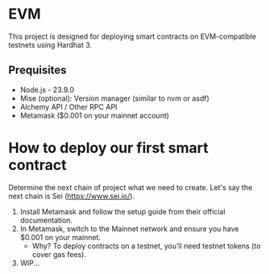# EVM 
This project is designed for deploying smart contracts on EVM-compatible testnets using Hardhat 3.

## Prequisites
* Node.js - 23.9.0
* Mise (optional): Version manager (similar to nvm or asdf)
* Alchemy API / Other RPC API
* Metamask ($0.001 on your mainnet account)

# How to deploy our first smart contract
Determine the next chain of project what we need to create. Let's say the next chain is Sei (https://www.sei.io/). 

1. Install Metamask and follow the setup guide from their official documentation.
2. In Metamask, switch to the Mainnet network and ensure you have $0.001 on your mainnet.
	* Why? To deploy contracts on a testnet, you’ll need testnet tokens (to cover gas fees).
3. WIP...